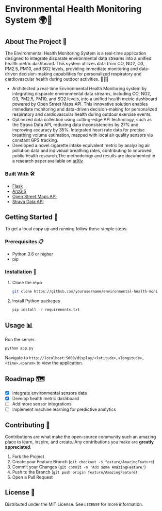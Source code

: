 
# Environmental Health Monitoring System 🌍🔬

## About The Project 📖

The Environmental Health Monitoring System is a real-time application designed to integrate disparate environmental data streams into a unified health metric dashboard. This system utilizes data from CO, NO2, O3, PM2.5, PM10, and SO2 levels, providing immediate monitoring and data-driven decision-making capabilities for personalized respiratory and cardiovascular health during outdoor activities. 🏃‍♂️💨

 - Architected a real-time Environmental Health Monitoring system by integrating disparate environmental data streams, including CO, NO2,
 O3, PM2.5, PM10, and SO2 levels, into a unified health metric dashboard powered by Open Street Maps API. This innovative solution enables
 immediate monitoring and data-driven decision-making for personalized respiratory and cardiovascular health during outdoor exercise events.
- Optimized data collection using cutting-edge API technology, such as the Strava Data API, reducing data inconsistencies by 27% and improving
 accuracy by 35%. Integrated heart rate data for precise breathing volume estimation, mapped with local air quality sensors via constant GPS
 tracking.
- Developed a novel cigarette intake equivalent metric by analyzing air pollution data and individual breathing rates, contributing to improved
 public health research.The methodology and results are documented in a research paper available on [arXiv](https://arxiv.org/abs/1907.10594)


### Built With 🛠️

- [Flask](https://flask.palletsprojects.com/)
- [ArcGIS](https://www.arcgis.com/index.html)
- [Open Street Maps API](https://www.openstreetmap.org/)
- [Strava Data API](https://developers.strava.com/)

## Getting Started 🚀

To get a local copy up and running follow these simple steps.

### Prerequisites 📋

- Python 3.6 or higher
- pip

### Installation 🔧

1. Clone the repo
   ```sh
   git clone https://github.com/yourusername/environmental-health-monitoring.git
   ```
2. Install Python packages
   ```sh
   pip install -r requirements.txt
   ```

## Usage 📊

Run the server:
```sh
python app.py
```
Navigate to `http://localhost:5000/display/<latitude>,<longitude>,<time>,<param>` to view the application.

## Roadmap 🗺️

- [x] Integrate environmental sensors data
- [x] Develop health metric dashboard
- [ ] Add more sensor integrations
- [ ] Implement machine learning for predictive analytics

## Contributing 🤝

Contributions are what make the open-source community such an amazing place to learn, inspire, and create. Any contributions you make are **greatly appreciated**.

1. Fork the Project
2. Create your Feature Branch (`git checkout -b feature/AmazingFeature`)
3. Commit your Changes (`git commit -m 'Add some AmazingFeature'`)
4. Push to the Branch (`git push origin feature/AmazingFeature`)
5. Open a Pull Request

## License 📝

Distributed under the MIT License. See `LICENSE` for more information.


